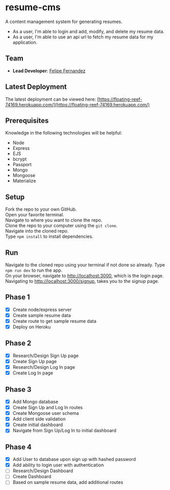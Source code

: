 # resume-cms
A content management system for generating resumes.
- As a user, I'm able to login and add, modify, and delete my resume data.
- As a user, I'm able to use an api url to fetch my resume data for my application.

## Team

- **Lead Developer**: [Felipe Fernandez](https://github.com/HeyItsFelipe)

## Latest Deployment
The latest deployment can be viewed here: [https://floating-reef-74169.herokuapp.com/](https://floating-reef-74169.herokuapp.com/)

## Prerequisites
Knowledge in the following technologies will be helpful:<br />
- Node
- Express
- EJS
- bcrypt
- Passport
- Mongo
- Mongoose
- Materialize

## Setup
Fork the repo to your own GitHub.<br />
Open your favorite terminal.<br />
Navigate to where you want to clone the repo.<br />
Clone the repo to your computer using the `git clone`.<br />
Navigate into the cloned repo.<br />
Type `npm install` to install dependencies.

## Run
Navigate to the cloned repo using your terminal if not done so already.
Type `npm run dev` to run the app. <br />
On your browser, navigate to [http://localhost:3000](http://localhost:3000), which is the login page.<br />
Navigating to [http://localhost:3000/signup](http://localhost:3000/signup), takes you to the signup page.


## Phase 1
- [X] Create node/express server
- [X] Create sample resume data
- [X] Create route to get sample resume data
- [X] Deploy on Heroku

## Phase 2
- [X] Research/Design Sign Up page
- [X] Create Sign Up page 
- [X] Research/Design Log In page
- [X] Create Log In page

## Phase 3
- [X] Add Mongo database
- [X] Create Sign Up and Log In routes
- [X] Create Mongoose user schema
- [X] Add client side validation
- [X] Create initial dashboard
- [X] Navigate from Sign Up/Log In to initial dashboard

## Phase 4
- [X] Add User to database upon sign up with hashed password
- [X] Add ability to login user with authentication
- [ ] Research/Design Dashboard
- [ ] Create Dashboard
- [ ] Based on sample resume data, add additional routes